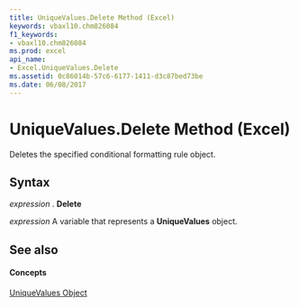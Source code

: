 ```yaml
---
title: UniqueValues.Delete Method (Excel)
keywords: vbaxl10.chm826084
f1_keywords:
- vbaxl10.chm826084
ms.prod: excel
api_name:
- Excel.UniqueValues.Delete
ms.assetid: 0c86014b-57c6-6177-1411-d3c87bed73be
ms.date: 06/08/2017
---
```



# UniqueValues.Delete Method (Excel)

Deletes the specified conditional formatting rule object.


## Syntax

 _expression_ . **Delete**

 _expression_ A variable that represents a **UniqueValues** object.


## See also


#### Concepts


[UniqueValues Object](Excel.UniqueValues.md)

